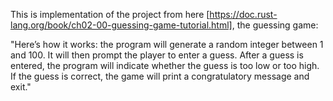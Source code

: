 This is implementation of the project from here [https://doc.rust-lang.org/book/ch02-00-guessing-game-tutorial.html], the guessing game: 

"Here’s how it works: the program will generate a random integer between 1 and 100. It will then prompt the player to enter a guess. After a guess is entered, the program will indicate whether the guess is too low or too high. If the guess is correct, the game will print a congratulatory message and exit."

